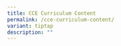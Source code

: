 ```yaml
---
title: CCE Curriculum Content
permalink: /cce-curriculum-content/
variant: tiptap
description: ""
---
```

<p></p>